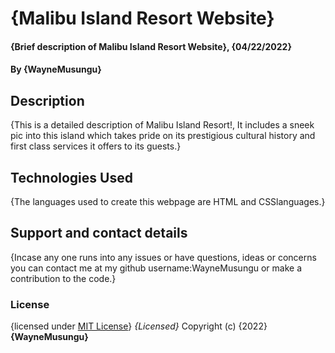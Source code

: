 # {Malibu Island Resort Website}
#### {Brief description of Malibu Island Resort Website}, {04/22/2022}
#### By **{WayneMusungu}**
## Description
{This is a detailed description of Malibu Island Resort!, It includes a sneek pic into this island which takes pride on its prestigious cultural history and first class services it offers to its guests.}
## Technologies Used
{The languages used to create this webpage are HTML and CSSlanguages.}
## Support and contact details
{Incase any one runs into any issues or have questions, ideas or concerns you can contact me at my github username:WayneMusungu or make a contribution to the code.}
### License
{licensed under [MIT License](LICENSE)}
*{Licensed}*
Copyright (c) {2022} **{WayneMusungu}**
